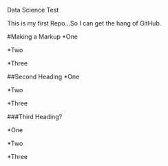 Data Science Test

This is my first Repo...So I can get the hang of GitHub.

#Making a Markup
*One

*Two

*Three

##Second Heading
*One

*Two

*Three

###Third Heading?

*One

*Two

*Three
